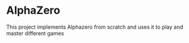 # AlphaZero
This project implements Alphazero from scratch and uses it to play and master different games
